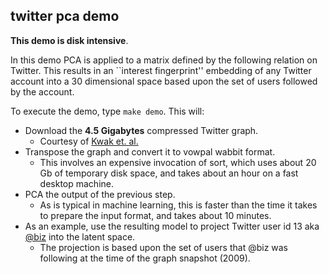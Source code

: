 twitter pca demo
--------------

__This demo is disk intensive__.

In this demo PCA is applied to a matrix defined by the following relation
on Twitter.  This results in an ``interest fingerprint'' embedding of
any Twitter account into a 30 dimensional space based upon the set of
users followed by the account.

To execute the demo, type `make demo`.  This will:

  * Download the __4.5 Gigabytes__ compressed Twitter graph.
    * Courtesy of [Kwak et. al.](http://an.kaist.ac.kr/traces/WWW2010.html)
  * Transpose the graph and convert it to vowpal wabbit format.
    * This involves an expensive invocation of sort,
      which uses about 20 Gb of temporary disk space,
      and takes about an hour on a fast desktop machine.
  * PCA the output of the previous step.
    * As is typical in machine learning, this is faster
      than the time it takes to prepare the input format,
      and takes about 10 minutes.
  * As an example, use the resulting model to project Twitter user id 13 aka [@biz](https://twitter.com/biz) into the latent space.
    * The projection is based upon the set of users that @biz was following at the time of the graph snapshot (2009).
